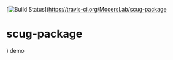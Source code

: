 [![Build Status](https://travis-ci.org/MooersLab/scug-package.svg?branch=master)](https://travis-ci.org/MooersLab/scug-package
# scug-package
)
demo
